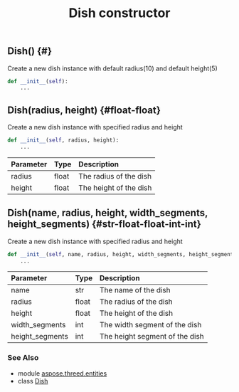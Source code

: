 ﻿---
title: Dish constructor
second_title: Aspose.3D for Python via .NET API References
description: 
type: docs
weight: 10
url: /python-net/aspose.threed.entities/dish/__init__/
is_root: false
---

## Dish() {#}

Create a new dish instance with default radius(10) and default height(5)



```python
def __init__(self):
    ...
```




## Dish(radius, height) {#float-float}

Create a new dish instance with specified radius and height



```python
def __init__(self, radius, height):
    ...
```


| Parameter | Type | Description |
| :- | :- | :- |
| radius | float | The radius of the dish |
| height | float | The height of the dish |


## Dish(name, radius, height, width_segments, height_segments) {#str-float-float-int-int}

Create a new dish instance with specified radius and height



```python
def __init__(self, name, radius, height, width_segments, height_segments):
    ...
```


| Parameter | Type | Description |
| :- | :- | :- |
| name | str | The name of the dish |
| radius | float | The radius of the dish |
| height | float | The height of the dish |
| width_segments | int | The width segment of the dish |
| height_segments | int | The height segment of the dish |



### See Also
* module [aspose.threed.entities](../../)
* class [Dish](/3d/python-net/aspose.threed.entities/dish)
